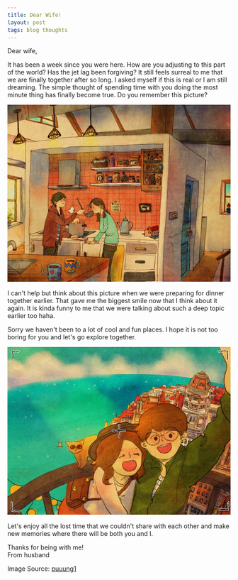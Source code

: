 ```yaml
---
title: Dear Wife!
layout: post
tags: blog thoughts
---
```


Dear wife,

It has been a week since you were here. How are you adjusting to this part of the world? Has the jet lag been forgiving? It still feels surreal to me that we are finally together after so long. I asked myself if this is real or I am still dreaming. The simple thought of spending time with you doing the most minute thing has finally become true. Do you remember this picture?

![cooking](/assets/img/puuung-cooking.jpg)

I can't help but think about this picture when we were preparing for dinner together earlier. That gave me the biggest smile now that I think about it again. It is kinda funny to me that we were talking about such a deep topic earlier too haha.

Sorry we haven't been to a lot of cool and fun places. I hope it is not too boring for you and let's go explore together.

![traveling](/assets/img/puuung-traveling.jpg)

Let's enjoy all the lost time that we couldn't share with each other and make new memories where there will be both you and I.

Thanks for being with me!
<br/>From husband

Image Source: [puuung1](https://www.instagram.com/puuung1/?hl=en)